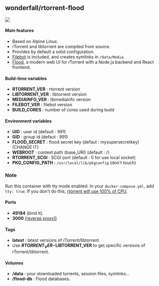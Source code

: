## wonderfall/rtorrent-flood

![](https://camo.githubusercontent.com/d8f5cb502f06e0ea1cc171550c2bed035293c1a9/68747470733a2f2f73332e616d617a6f6e6177732e636f6d2f6a6f686e667572726f772e636f6d2f73686172652f666c6f6f642d73637265656e73686f742d612d303630362e706e67)

#### Main features
- Based on Alpine Linux.
- rTorrent and libtorrent are compiled from source.
- Provides by default a solid configuration.
- [Filebot](http://www.filebot.net/) is included, and creates symlinks in `/data/Media`.
- [Flood](https://github.com/jfurrow/flood), a modern web UI for rTorrent with a Node.js backend and React frontend.

#### Build-time variables
- **RTORRENT_VER** : rtorrent version
- **LIBTORRENT_VER** : libtorrent version
- **MEDIAINFO_VER** : libmediainfo version
- **FILEBOT_VER** : filebot version
- **BUILD_CORES** : number of cores used during build

#### Environment variables
- **UID** : user id (default : 991)
- **GID** : group id (defaut : 991)
- **FLOOD_SECRET** : flood secret key (defaut : mysupersecretkey) (CHANGE IT)
- **WEBROOT** : context path (base_URI) (default : /)
- **RTORRENT_SCGI** : SCGI port (default : 0 for use local socket)
- **PKG_CONFIG_PATH** : `/usr/local/lib/pkgconfig` (don't touch)

### Note
Run this container with tty mode enabled. In your `docker-compose.yml`, add `tty: true`. If you don't do this, [rtorrent will use 100% of CPU](https://github.com/Wonderfall/dockerfiles/issues/156).

#### Ports
- **49184** (bind it).
- **3000** [(reverse proxy!)](https://github.com/hardware/mailserver/wiki/Reverse-proxy-configuration)

#### Tags
- **latest** : latest versions of rTorrent/libtorrent.
- Use **$RTORRENT_VER-$LIBTORRENT_VER** to get specific versions of rTorrent/libtorrent.

#### Volumes
- **/data** : your downloaded torrents, session files, symlinks...
- **/flood-db** : Flood databases.
